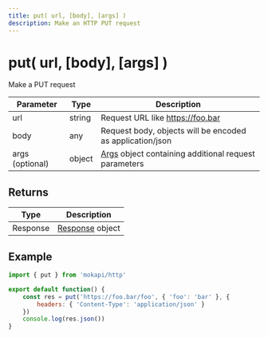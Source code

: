 ```yaml
---
title: put( url, [body], [args] )
description: Make an HTTP PUT request
---
```

# put( url, [body], [args] )

Make a PUT request

| Parameter       | Type   | Description                                                                                      |
|-----------------|--------|--------------------------------------------------------------------------------------------------|
| url             | string | Request URL like https://foo.bar                                                                 |
| body            | any    | Request body, objects will be encoded as application/json                                        |
| args (optional) | object | [Args](/docs/javascript-api/mokapi-http/args.md) object containing additional request parameters |

## Returns

| Type     | Description                                                         |
|----------|---------------------------------------------------------------------|
| Response | [Response](/docs/javascript-api/mokapi-http/httpresponse.md) object |

## Example

```javascript
import { put } from 'mokapi/http'

export default function() {
    const res = put('https://foo.bar/foo', { 'foo': 'bar' }, {
        headers: { 'Content-Type': 'application/json' }
    })
    console.log(res.json())
}
```